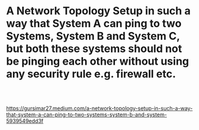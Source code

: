# A Network Topology Setup in such a way that System A can ping to two Systems, System B and System C, but both these systems should not be pinging each other without using any security rule e.g. firewall etc.
<br>
<br>

https://gursimar27.medium.com/a-network-topology-setup-in-such-a-way-that-system-a-can-ping-to-two-systems-system-b-and-system-5939549edd3f
